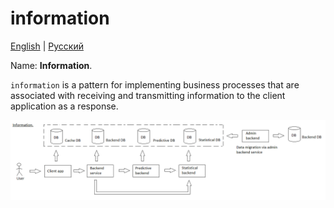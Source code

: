 # information

[English](information.md) | [Русский](information.ru.md)

Name: **Information**.

`information` is a pattern for implementing business processes that are associated with receiving and transmitting information to the client application as a response.

![information_overall](../img/processpatterns/information_overall.png)
